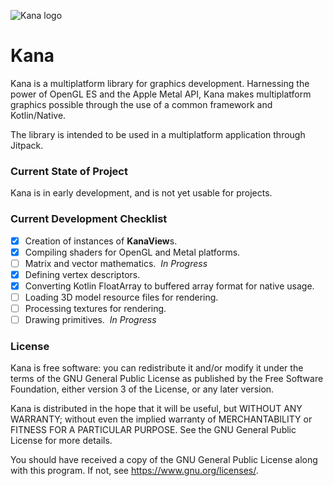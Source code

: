 ![Kana logo](https://www.github.com/JackRichard889/KonanGraphicsLanguage/raw/main/kana.png)

# Kana

Kana is a multiplatform library for graphics development. Harnessing the power of OpenGL ES and the Apple Metal API, Kana makes multiplatform graphics possible through the use of a common framework and Kotlin/Native.

The library is intended to be used in a multiplatform application through Jitpack.

### Current State of Project

Kana is in early development, and is not yet usable for projects.

### Current Development Checklist

- [X] Creation of instances of **KanaView**s.
- [X] Compiling shaders for OpenGL and Metal platforms.
- [ ] Matrix and vector mathematics.&nbsp;&nbsp;*In Progress*
- [X] Defining vertex descriptors.
- [X] Converting Kotlin FloatArray to buffered array format for native usage.
- [ ] Loading 3D model resource files for rendering.
- [ ] Processing textures for rendering.
- [ ] Drawing primitives.&nbsp;&nbsp;*In Progress*

### License

Kana is free software: you can redistribute it and/or modify it under the terms of the GNU General Public License as published by the Free Software Foundation, either version 3 of the License, or any later version.

Kana is distributed in the hope that it will be useful, but WITHOUT ANY WARRANTY; without even the implied warranty of MERCHANTABILITY or FITNESS FOR A PARTICULAR PURPOSE. See the GNU General Public License for more details.

You should have received a copy of the GNU General Public License along with this program. If not, see <https://www.gnu.org/licenses/>.
